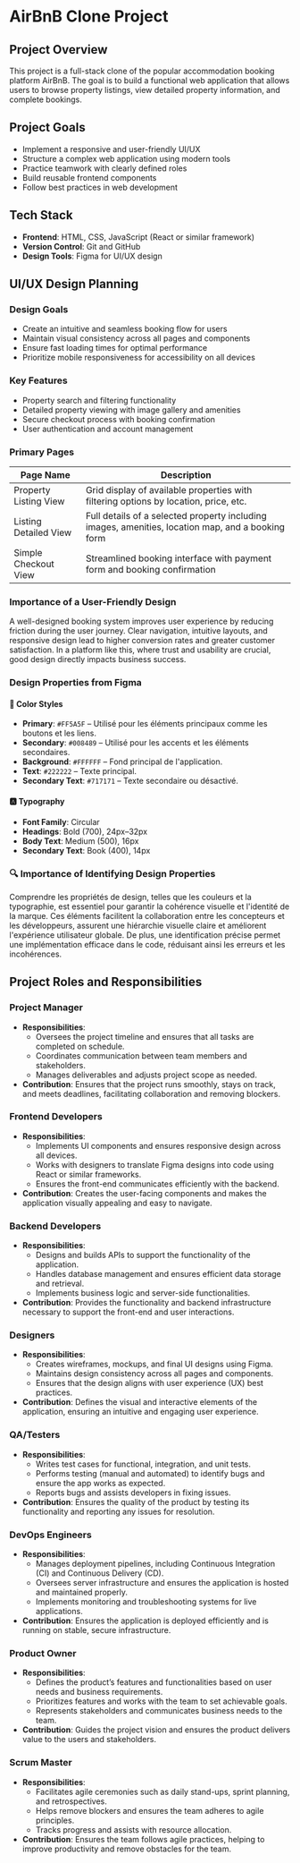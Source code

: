 # AirBnB Clone Project

## Project Overview

This project is a full-stack clone of the popular accommodation booking platform AirBnB. The goal is to build a functional web application that allows users to browse property listings, view detailed property information, and complete bookings.

## Project Goals

- Implement a responsive and user-friendly UI/UX
- Structure a complex web application using modern tools
- Practice teamwork with clearly defined roles
- Build reusable frontend components
- Follow best practices in web development

## Tech Stack

- **Frontend**: HTML, CSS, JavaScript (React or similar framework)
- **Version Control**: Git and GitHub
- **Design Tools**: Figma for UI/UX design


## UI/UX Design Planning

### Design Goals

- Create an intuitive and seamless booking flow for users
- Maintain visual consistency across all pages and components
- Ensure fast loading times for optimal performance
- Prioritize mobile responsiveness for accessibility on all devices

### Key Features

- Property search and filtering functionality
- Detailed property viewing with image gallery and amenities
- Secure checkout process with booking confirmation
- User authentication and account management

### Primary Pages

| Page Name               | Description                                                                 |
|-------------------------|-----------------------------------------------------------------------------|
| Property Listing View   | Grid display of available properties with filtering options by location, price, etc. |
| Listing Detailed View   | Full details of a selected property including images, amenities, location map, and a booking form |
| Simple Checkout View    | Streamlined booking interface with payment form and booking confirmation |

### Importance of a User-Friendly Design

A well-designed booking system improves user experience by reducing friction during the user journey. Clear navigation, intuitive layouts, and responsive design lead to higher conversion rates and greater customer satisfaction. In a platform like this, where trust and usability are crucial, good design directly impacts business success.


### Design Properties from Figma

#### 🎨 Color Styles

- **Primary**: `#FF5A5F` – Utilisé pour les éléments principaux comme les boutons et les liens.
- **Secondary**: `#008489` – Utilisé pour les accents et les éléments secondaires.
- **Background**: `#FFFFFF` – Fond principal de l'application.
- **Text**: `#222222` – Texte principal.
- **Secondary Text**: `#717171` – Texte secondaire ou désactivé.

#### 🅰️ Typography

- **Font Family**: Circular
- **Headings**: Bold (700), 24px–32px
- **Body Text**: Medium (500), 16px
- **Secondary Text**: Book (400), 14px

### 🔍 Importance of Identifying Design Properties

Comprendre les propriétés de design, telles que les couleurs et la typographie, est essentiel pour garantir la cohérence visuelle et l'identité de la marque. Ces éléments facilitent la collaboration entre les concepteurs et les développeurs, assurent une hiérarchie visuelle claire et améliorent l'expérience utilisateur globale. De plus, une identification précise permet une implémentation efficace dans le code, réduisant ainsi les erreurs et les incohérences.

## Project Roles and Responsibilities

### Project Manager
- **Responsibilities**:
  - Oversees the project timeline and ensures that all tasks are completed on schedule.
  - Coordinates communication between team members and stakeholders.
  - Manages deliverables and adjusts project scope as needed.
- **Contribution**: Ensures that the project runs smoothly, stays on track, and meets deadlines, facilitating collaboration and removing blockers.

### Frontend Developers
- **Responsibilities**:
  - Implements UI components and ensures responsive design across all devices.
  - Works with designers to translate Figma designs into code using React or similar frameworks.
  - Ensures the front-end communicates efficiently with the backend.
- **Contribution**: Creates the user-facing components and makes the application visually appealing and easy to navigate.

### Backend Developers
- **Responsibilities**:
  - Designs and builds APIs to support the functionality of the application.
  - Handles database management and ensures efficient data storage and retrieval.
  - Implements business logic and server-side functionalities.
- **Contribution**: Provides the functionality and backend infrastructure necessary to support the front-end and user interactions.

### Designers
- **Responsibilities**:
  - Creates wireframes, mockups, and final UI designs using Figma.
  - Maintains design consistency across all pages and components.
  - Ensures that the design aligns with user experience (UX) best practices.
- **Contribution**: Defines the visual and interactive elements of the application, ensuring an intuitive and engaging user experience.

### QA/Testers
- **Responsibilities**:
  - Writes test cases for functional, integration, and unit tests.
  - Performs testing (manual and automated) to identify bugs and ensure the app works as expected.
  - Reports bugs and assists developers in fixing issues.
- **Contribution**: Ensures the quality of the product by testing its functionality and reporting any issues for resolution.

### DevOps Engineers
- **Responsibilities**:
  - Manages deployment pipelines, including Continuous Integration (CI) and Continuous Delivery (CD).
  - Oversees server infrastructure and ensures the application is hosted and maintained properly.
  - Implements monitoring and troubleshooting systems for live applications.
- **Contribution**: Ensures the application is deployed efficiently and is running on stable, secure infrastructure.

### Product Owner
- **Responsibilities**:
  - Defines the product’s features and functionalities based on user needs and business requirements.
  - Prioritizes features and works with the team to set achievable goals.
  - Represents stakeholders and communicates business needs to the team.
- **Contribution**: Guides the project vision and ensures the product delivers value to the users and stakeholders.

### Scrum Master
- **Responsibilities**:
  - Facilitates agile ceremonies such as daily stand-ups, sprint planning, and retrospectives.
  - Helps remove blockers and ensures the team adheres to agile principles.
  - Tracks progress and assists with resource allocation.
- **Contribution**: Ensures the team follows agile practices, helping to improve productivity and remove obstacles for the team.

